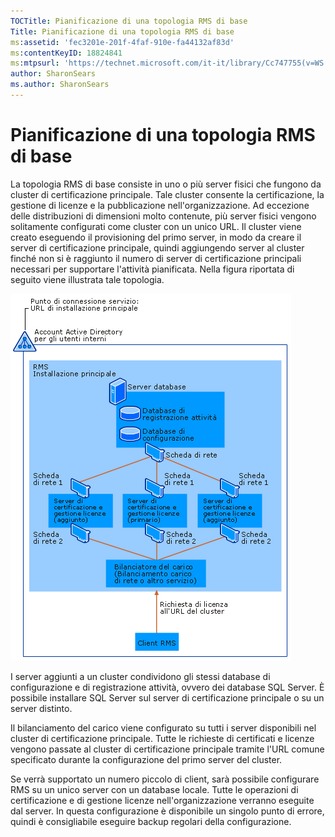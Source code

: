 ```yaml
---
TOCTitle: Pianificazione di una topologia RMS di base
Title: Pianificazione di una topologia RMS di base
ms:assetid: 'fec3201e-201f-4faf-910e-fa44132af83d'
ms:contentKeyID: 18824841
ms:mtpsurl: 'https://technet.microsoft.com/it-it/library/Cc747755(v=WS.10)'
author: SharonSears
ms.author: SharonSears
---
```


Pianificazione di una topologia RMS di base
===========================================

La topologia RMS di base consiste in uno o più server fisici che fungono da cluster di certificazione principale. Tale cluster consente la certificazione, la gestione di licenze e la pubblicazione nell'organizzazione. Ad eccezione delle distribuzioni di dimensioni molto contenute, più server fisici vengono solitamente configurati come cluster con un unico URL. Il cluster viene creato eseguendo il provisioning del primo server, in modo da creare il server di certificazione principale, quindi aggiungendo server al cluster finché non si è raggiunto il numero di server di certificazione principali necessari per supportare l'attività pianificata. Nella figura riportata di seguito viene illustrata tale topologia.

![](/security-updates/images/Cc747755.a3332719-4d25-4694-a89a-7c31fd97ca3b(WS.10).gif "Topologia di base")

I server aggiunti a un cluster condividono gli stessi database di configurazione e di registrazione attività, ovvero dei database SQL Server. È possibile installare SQL Server sul server di certificazione principale o su un server distinto.

Il bilanciamento del carico viene configurato su tutti i server disponibili nel cluster di certificazione principale. Tutte le richieste di certificati e licenze vengono passate al cluster di certificazione principale tramite l'URL comune specificato durante la configurazione del primo server del cluster.

Se verrà supportato un numero piccolo di client, sarà possibile configurare RMS su un unico server con un database locale. Tutte le operazioni di certificazione e di gestione licenze nell'organizzazione verranno eseguite dal server. In questa configurazione è disponibile un singolo punto di errore, quindi è consigliabile eseguire backup regolari della configurazione.
